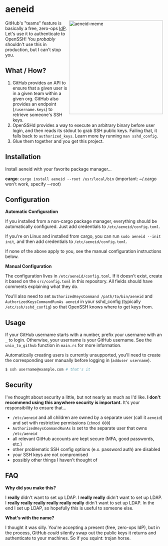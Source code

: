 # aeneid

<img src="https://user-images.githubusercontent.com/2773700/127755383-955cdd1f-8f8a-4c9a-b6a0-8203729ce4b8.png" align="right"
     alt="aeneid-meme" width="300" height="300">
     
GitHub's "teams" feature is basically a free, zero-ops [IdP](https://en.wikipedia.org/wiki/Identity_provider). Let's use it to authenticate to OpenSSH! You _probably_ shouldn't use this in production, but I can't stop you.

## What / How?

1. GitHub provides an API to ensure that a given user is in a given team within a given org. GitHub also provides an endpoint (`/username.keys`) to retrieve someone's SSH keys.
2. OpenSSHd provides a way to execute an arbitrary binary before user login, and then reads its stdout to grab SSH public keys. Failing that, it falls back to `authorized_keys`. Learn more by running `man sshd_config`.
3. Glue them together and you get this project.

## Installation

Install aeneid with your favorite package manager...

**cargo**: `cargo install aeneid --root /usr/local/bin` (important: ~/.cargo won't work, specify --root)

## Configuration

**Automatic Configuration**

If you installed from a non-cargo package manager, everything should be automatically configured. Just add credentials to `/etc/aeneid/config.toml`.

If you're on Linux and installed from cargo, you can run `sudo aeneid --init init`, and then add credentials to `/etc/aeneid/config.toml`.

If none of the above apply to you, see the manual configuration instructions below.

**Manual Configuration**

The configuration lives in `/etc/aeneid/config.toml`. If it doesn't exist, create it based on the `src/config.toml` in this repository. All fields should have comments explaining what they do.

You'll also need to set `AuthorizedKeysCommand /path/to/bin/aeneid` and `AuthorizedKeysCommandRunAs aeneid` in your sshd_config (typically `/etc/ssh/sshd_config`) so that OpenSSH knows where to get keys from.

## Usage

If your GitHub username starts with a number, prefix your username with an `_` to login. Otherwise, your username is your GitHub username. See the `unix_to_github` function in `main.rs` for more information.

Automatically creating users is currently unsupported, you'll need to create the corresponding user manually before logging in (`adduser username`).

```bash
$ ssh username@example.com # that's it
```

## Security

I've thought about security a little, but not nearly as much as I'd like. **I don't recommend using this anywhere security is important.** It's your responsibility to ensure that...

- `/etc/aeneid` and all children are owned by a separate user (call it `aeneid`) and set with restrictive permissions (`chmod 600`)
- `AuthorizedKeysCommandRunAs` is set to the separate user that owns `/etc/aeneid`
- all relevant GitHub accounts are kept secure (MFA, good passwords, etc.)
- other problematic SSH config options (e.x. password auth) are disabled
- your SSH keys are not compromised
- possibly other things I haven't thought of

## FAQ

**Why did you make this?**

I **really** didn't want to set up LDAP. I **really really** didn't want to set up LDAP. I **really really really really really really** didn't want to set up LDAP. In the end I set up LDAP, so hopefully this is useful to someone else.

**What's with the name?**

I thought it was silly. You're accepting a present (free, zero-ops IdP), but in the process, GitHub *could* silently swap out the public keys it returns and authenticate to your machines. So if you squint: trojan horse.
